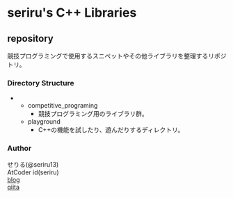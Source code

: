 # seriru's C++ Libraries

## repository  
競技プログラミングで使用するスニペットやその他ライブラリを整理するリポジトリ。  

### Directory Structure  

-  
  - competitive_programing  
    - 競技プログラミング用のライブラリ群。  
  - playground  
    - C++の機能を試したり、遊んだりするディレクトリ。  

### Author  
せりる(@seriru13)  
AtCoder id(seriru)  
[blog](https://ryo-s1126.hatenablog.com/)  
[qiita](https://qiita.com/seriru13)  
